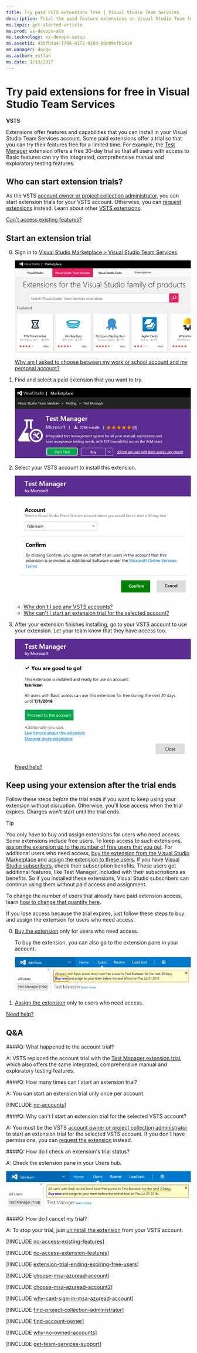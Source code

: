 ```yaml
---
title: Try paid VSTS extensions free | Visual Studio Team Services
description: Trial the paid feature extensions in Visual Studio Team Services (VSTS, Visual Studio Online, VSO)
ms.topic: get-started-article
ms.prod: vs-devops-alm
ms.technology: vs-devops-setup
ms.assetid: 435fb3a4-1766-4172-928d-80c09cfb1410
ms.manager: douge
ms.author: estfan
ms.date: 1/13/2017
---
```


#   Try paid extensions for free in Visual Studio Team Services

**VSTS**

Extensions offer features and capabilities that you 
can install in your Visual Studio Team Services account. 
Some paid extensions offer a trial so that you can try 
their features free for a limited time. 
For example, the [Test Manager](https://marketplace.visualstudio.com/items/ms.vss-testmanager-web) 
extension offers a free 30-day trial so that all 
users with access to Basic features can try the integrated, 
comprehensive manual and exploratory testing features. 

## Who can start extension trials?

As the VSTS [account owner or project collection administrator](#find-owner), 
you can start extension trials for your VSTS account. 
Otherwise, you can 
[request extensions](https://www.visualstudio.com/docs/marketplace/get-vsts-extensions#request) 
instead. Learn about other 
[VSTS extensions](https://marketplace.visualstudio.com/vsts).

[Can't access existing features?](#feature-access)

##  Start an extension trial

0.  Sign in to [Visual Studio Marketplace > Visual Studio Team Services](https://marketplace.visualstudio.com/vsts).

	![Find extension trial](_img/get-vsts-extensions/marketplace.png)

	[Why am I asked to choose between my work or school account and my personal account?](#ChooseOrgAcctMSAcct)

0.	Find and select a paid extension that you want to try.

	![Start the extension trial](_img/try-additional-features/mp-start-test-manager-trial.png)

0.  Select your VSTS account to install this extension.

	![Select VSTS account for extension trial](_img/try-additional-features/select-account.png)

	*	[Why don't I see any VSTS accounts?](#no-accounts) 
	*	[Why can't I start an extension trial for the selected account?](#no-permissions) 

0.	After your extension finishes installing, 
	go to your VSTS account to use your extension. 
	Let your team know that they have access too.

	![Marketplace installs your extension](_img/try-additional-features/extension-installed.png)

	[Need help?](#get-support)

<a name="after-trial"></a>
##		Keep using your extension after the trial ends

Follow these steps *before* the trial ends if you want 
to keep using your extension without disruption. 
Otherwise, you'll lose access when the trial expires. 
Charges won't start until the trial ends. 

> [!TIP]
> You only have to buy and assign extensions for users who need access. 
> Some extensions include free users. To keep access to such extensions, 
> [assign the extension up to the number of free users that you get](../marketplace/assign-paid-extensions.md). 
> For additional users who need access, 
> [buy the extension from the Visual Studio Marketplace](../marketplace/install-vsts-extension.md) 
> and [assign the extension to these users](../marketplace/assign-paid-extensions.md). 
> If you have [Visual Studio subscribers](https://marketplace.visualstudio.com/subscriptions), 
> check their subscription benefits. These users get additional features, 
> like Test Manager, included with their subscriptions as benefits. 
> So if you installed these extensions, Visual Studio subscribers 
> can continue using them without paid access and assignment.
> 
> To change the number of users that already have paid extension access, 
> learn [how to change that quantity here](change-number-paid-extension-users.md).

If you lose access because the trial expires, 
just follow these steps to buy and assign the 
extension for users who need access.

0.	[Buy the extension](../marketplace/install-vsts-extension.md#install-extension) 
only for users who need access.

	To buy the extension, you can also go to the extension pane in your account.	

	![Users hub, extension pane](_img/try-additional-features/extension-trial-in-account-updated-ui.png)

0.	[Assign the extension](../marketplace/assign-paid-extensions.md) 
only to users who need access.

[Need help?](#get-support)

##  Q&A

<!-- BEGINSECTION class="md-qanda" -->

<a name="account-trial"></a>
####Q:   What happened to the account trial?

A:	VSTS replaced the account trial with the 
[Test Manager extension trial](https://marketplace.visualstudio.com/items/ms.vss-testmanager-web), 
which also offers the same integrated, 
comprehensive manual and exploratory testing features. 

####Q:		How many times can I start an extension trial?

A:  You can start an extension trial only once per account. 

<a name="no-accounts"></a>

[!INCLUDE [no-accounts](_shared/qa-no-accounts.md)]

<a name="no-permissions"></a>
####Q:		Why can't I start an extension trial for the selected VSTS account?

A:	You must be the VSTS [account owner or project collection administrator](#find-owner) 
to start an extension trial for the selected VSTS account. If you don't have permissions, 
you can [request the extension](../marketplace/request-vsts-extension.md) instead. 

<a name="check-trial"></a>
####Q:		How do I check an extension's trial status?

A:	Check the extension pane in your Users hub.

![Check extension trial](_img/try-additional-features/check-extension-trial-updated-ui.png)

####Q:   How do I cancel my trial?

A: To stop your trial, just 
[uninstall the extension](https://www.visualstudio.com/docs/marketplace/get-vsts-extensions#uninstall-disable-extension) 
from your VSTS account.

<a name="feature-access"></a>

[!INCLUDE [no-access-existing-features](../_shared/qa-no-access-existing-features.md)]

<a name="extension-access"></a>

[!INCLUDE [no-access-extension-features](../_shared/qa-no-access-extension-features.md)]

[!INCLUDE [extension-trial-ending-expiring-free-users](../_shared/qa-extension-trial-ending-expiring-free-users.md)]

<a name="ChooseOrgAcctMSAcct"></a>

[!INCLUDE [choose-msa-azuread-account](../_shared/qa-choose-msa-azuread-account.md)]

[!INCLUDE [choose-msa-azuread-account2](../_shared/qa-choose-msa-azuread-account2.md)]

[!INCLUDE [why-cant-sign-in-msa-azuread-account](../_shared/qa-why-cant-sign-in-msa-azuread-account.md)]

<a name="find-owner"></a>

[!INCLUDE [find-project-collection-administrator](../_shared/qa-find-project-collection-administrator.md)]

[!INCLUDE [find-account-owner](../_shared/qa-find-account-owner.md)]

[!INCLUDE [why-no-owned-accounts](../_shared/qa-why-no-owned-accounts.md)]

<a name="get-support"></a>

[!INCLUDE [get-team-services-support](../_shared/qa-get-vsts-support.md)]

<!-- ENDSECTION --> 